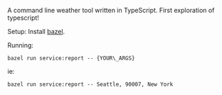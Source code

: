 A command line weather tool written in TypeScript.
First exploration of typescript!

Setup:
Install [bazel](https://bazel.build/).

Running:

```
bazel run service:report -- {YOUR\_ARGS}
```

ie:

```
bazel run service:report -- Seattle, 90007, New York
```
